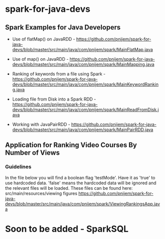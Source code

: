 
# spark-for-java-devs
## Spark Examples for Java Developers

  * Use of flatMap() on JavaRDD - https://github.com/pnijem/spark-for-java-devs/blob/master/src/main/java/com/pnijem/spark/MainFlatMap.java
  
  * Use of map() on JavaRDD - https://github.com/pnijem/spark-for-java-devs/blob/master/src/main/java/com/pnijem/spark/MainMapping.java
  
  * Ranking of keywords from a file using Spark - https://github.com/pnijem/spark-for-java-devs/blob/master/src/main/java/com/pnijem/spark/MainKeywordRanking.java
  
  * Loading file from Disk into a Spark RDD - https://github.com/pnijem/spark-for-java-devs/blob/master/src/main/java/com/pnijem/spark/MainReadFromDisk.java
  
  * Working with JavaPairRDD - https://github.com/pnijem/spark-for-java-devs/blob/master/src/main/java/com/pnijem/spark/MainPairRDD.java

## Application for Ranking Video Courses By Number of Views

### Guidelines

In the file below you will find a boolean flag 'testMode'. Have it as 'true' to use hardcoded data. 'false' means the 
hardcoded data will be ignored and the relevant files will be loaded. These files can be found here: src/main/resources/viewing figures
https://github.com/pnijem/spark-for-java-devs/blob/master/src/main/java/com/pnijem/spark/ViewingRankingsApp.java


# Soon to be added - SparkSQL
